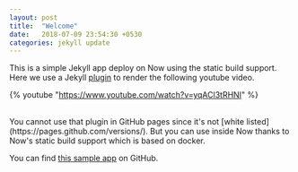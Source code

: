 ```yaml
---
layout: post
title:  "Welcome"
date:   2018-07-09 23:54:30 +0530
categories: jekyll update
---
```


This is a simple Jekyll app deploy on Now using the static build support.<br/>
Here we use a Jekyll [plugin](https://github.com/dommmel/jekyll-youtube) to render the following youtube video.

{% youtube "https://www.youtube.com/watch?v=yqACl3tRHNI" %}

<br/>
You cannot use that plugin in GitHub pages since it's not [white listed](https://pages.github.com/versions/).
But you can use inside Now thanks to Now's static build support which is based on docker.

You can find [this sample app](https://github.com/now-examples/now-jekyll-example) on GitHub.
